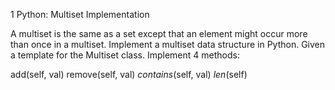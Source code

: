1 Python: Multiset Implementation

A multiset is the same as a set except that an element might occur more than once in a multiset. Implement a multiset data structure in Python. Given a template for the Multiset class. Implement 4 methods:

add(self, val)
remove(self, val)
_contains_(self, val)
_len_(self)

